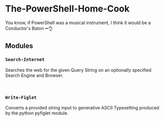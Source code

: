 # The-PowerShell-Home-Cook
You know, if PowerShell was a musical instrument, I think it would be a Conductor's Baton  :heavy_minus_sign::ok_hand:

## Modules
### `Search-Internet`   
Searches the web for the given Query String on an optionally specified Search Engine and Browser.   
   
<br>   
   
### `Write-Figlet`   
Converts a provided string input to generative ASCII Typesetting produced by the python pyfiglet module.
